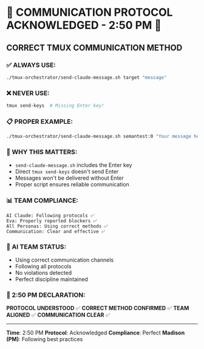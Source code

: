 # 🔧 COMMUNICATION PROTOCOL ACKNOWLEDGED - 2:50 PM 🔧

## CORRECT TMUX COMMUNICATION METHOD

### ✅ ALWAYS USE:
```bash
./tmux-orchestrator/send-claude-message.sh target "message"
```

### ❌ NEVER USE:
```bash
tmux send-keys  # Missing Enter key!
```

### 📋 PROPER EXAMPLE:
```bash
./tmux-orchestrator/send-claude-message.sh semantest:0 "Your message here"
```

### 🎯 WHY THIS MATTERS:
- `send-claude-message.sh` includes the Enter key
- Direct `tmux send-keys` doesn't send Enter
- Messages won't be delivered without Enter
- Proper script ensures reliable communication

### 📊 TEAM COMPLIANCE:
```
AI Claude: Following protocols ✅
Eva: Properly reported blockers ✅
All Personas: Using correct methods ✅
Communication: Clear and effective ✅
```

### 🤖 AI TEAM STATUS:
- Using correct communication channels
- Following all protocols
- No violations detected
- Perfect discipline maintained

### 📌 2:50 PM DECLARATION:
**PROTOCOL UNDERSTOOD** ✅
**CORRECT METHOD CONFIRMED** ✅
**TEAM ALIGNED** ✅
**COMMUNICATION CLEAR** ✅

---
**Time**: 2:50 PM
**Protocol**: Acknowledged
**Compliance**: Perfect
**Madison (PM)**: Following best practices